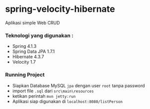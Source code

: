 # spring-velocity-hibernate

Aplikasi simple Web CRUD

### Teknologi yang digunakan :
* Spring 4.1.3
* Spring Data JPA 1.7.1
* Hibernate 4.3.7
* Velocity 1.7

### Running Project
* Siapkan Database MySQL `jpa` dengan user `root` tanpa password
* import file `.sql` dari `src\main\resources`
* ketikan perintah `mvn jetty:run`
* Aplikasi siap digunakan di `localhost:8080/listPerson`
